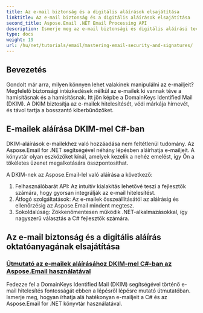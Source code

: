 ```yaml
---
title: Az e-mail biztonság és a digitális aláírások elsajátítása
linktitle: Az e-mail biztonság és a digitális aláírások elsajátítása
second_title: Aspose.Email .NET Email Processing API
description: Ismerje meg az e-mail biztonsági és digitális aláírási technikákat az Aspose.Email for .NET webhelyen. Fedezze fel a lépésenkénti oktatóanyagokat, beleértve a DKIM-aláírást C#-ban.
type: docs
weight: 19
url: /hu/net/tutorials/email/mastering-email-security-and-signatures/
---
```

## Bevezetés 

Gondolt már arra, milyen könnyen lehet valakinek manipulálni az e-mailjeit? Megfelelő biztonsági intézkedések nélkül az e-mailek ki vannak téve a hamisításnak és a hamisításnak. Itt jön képbe a DomainKeys Identified Mail (DKIM). A DKIM biztosítja az e-mailek hitelesítését, védi márkája hírnevét, és távol tartja a bosszantó kiberbűnözőket.  

## E-mailek aláírása DKIM-mel C#-ban  

DKIM-aláírások e-mailekhez való hozzáadása nem feltétlenül tudomány. Az Aspose.Email for .NET segítségével néhány lépésben aláírhatja e-mailjeit. A könyvtár olyan eszközöket kínál, amelyek kezelik a nehéz emelést, így Ön a tökéletes üzenet megalkotására összpontosíthat.  

A DKIM-nek az Aspose.Email-lel való aláírása a következő:  

1. Felhasználóbarát API: Az intuitív kialakítás lehetővé teszi a fejlesztők számára, hogy gyorsan integrálják az e-mail hitelesítést.  
2. Átfogó szolgáltatások: Az e-mailek összeállításától az aláírásig és ellenőrzésig az Aspose.Email mindent megtesz.  
3. Sokoldalúság: Zökkenőmentesen működik .NET-alkalmazásokkal, így nagyszerű választás a C# fejlesztők számára.

## Az e-mail biztonság és a digitális aláírás oktatóanyagának elsajátítása
### [Útmutató az e-mailek aláírásához DKIM-mel C#-ban az Aspose.Email használatával](./guide-to-signing-emails-with-dkim/)
Fedezze fel a DomainKeys Identified Mail (DKIM) segítségével történő e-mail hitelesítés fontosságát ebben a lépésről lépésre mutató útmutatóban. Ismerje meg, hogyan írhatja alá hatékonyan e-mailjeit a C# és az Aspose.Email for .NET könyvtár használatával.